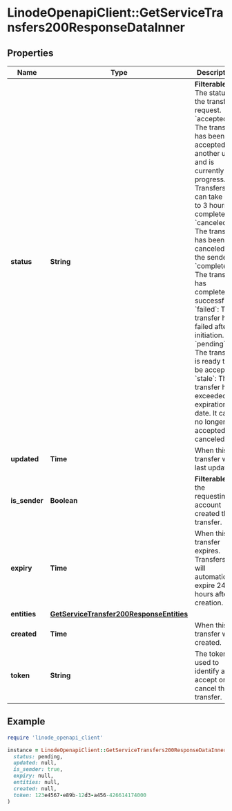 # LinodeOpenapiClient::GetServiceTransfers200ResponseDataInner

## Properties

| Name | Type | Description | Notes |
| ---- | ---- | ----------- | ----- |
| **status** | **String** | __Filterable__ The status of the transfer request.  &#x60;accepted&#x60;: The transfer has been accepted by another user and is currently in progress. Transfers can take up to 3 hours to complete.  &#x60;canceled&#x60;: The transfer has been canceled by the sender.  &#x60;completed&#x60;: The transfer has completed successfully.  &#x60;failed&#x60;: The transfer has failed after initiation.  &#x60;pending&#x60;: The transfer is ready to be accepted.  &#x60;stale&#x60;: The transfer has exceeded its expiration date. It can no longer be accepted or canceled. | [optional] |
| **updated** | **Time** | When this transfer was last updated. | [optional] |
| **is_sender** | **Boolean** | __Filterable__ If the requesting account created this transfer. | [optional] |
| **expiry** | **Time** | When this transfer expires. Transfers will automatically expire 24 hours after creation. | [optional] |
| **entities** | [**GetServiceTransfer200ResponseEntities**](GetServiceTransfer200ResponseEntities.md) |  | [optional] |
| **created** | **Time** | When this transfer was created. | [optional] |
| **token** | **String** | The token used to identify and accept or cancel this transfer. | [optional] |

## Example

```ruby
require 'linode_openapi_client'

instance = LinodeOpenapiClient::GetServiceTransfers200ResponseDataInner.new(
  status: pending,
  updated: null,
  is_sender: true,
  expiry: null,
  entities: null,
  created: null,
  token: 123e4567-e89b-12d3-a456-426614174000
)
```

